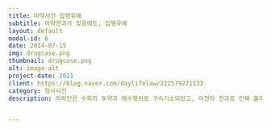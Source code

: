 ```yaml
---
title: 마약사건 집행유예
subtitle: 마약전과가 있음에도, 집행유예
layout: default
modal-id: 6
date: 2014-07-15
img: drugcase.png
thumbnail: drugcase.png
alt: image-alt
project-date: 2021
client: https://blog.naver.com/daylifelaw/222579271133
category: 형사사건
description: 의뢰인은 수회의 투약과 매수행위로 구속기소되었고, 이전의 전과로 인해 불리한 상황이었지만, 최대한 선처를 구하는 상황들을 부각하여 집행유예판결을 받은 사안입니다.


---
```


